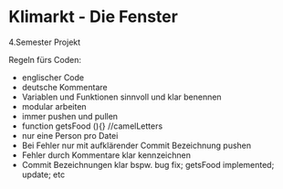 # Klimarkt - Die Fenster
4.Semester Projekt 


Regeln fürs Coden:

 - englischer Code
 - deutsche Kommentare
 - Variablen und Funktionen sinnvoll und klar benennen
 - modular arbeiten
 - immer pushen und pullen
 - function getsFood (){} //camelLetters
 - nur eine Person pro Datei
 - Bei Fehler nur mit aufklärender Commit Bezeichnung   pushen
 - Fehler durch Kommentare klar kennzeichnen
 - Commit Bezeichnungen klar bspw. bug fix; getsFood    implemented; update; etc
